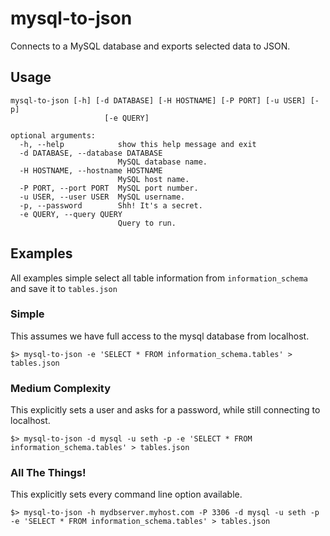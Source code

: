 # mysql-to-json

Connects to a MySQL database and exports selected data to JSON.

## Usage
```
mysql-to-json [-h] [-d DATABASE] [-H HOSTNAME] [-P PORT] [-u USER] [-p]
                     [-e QUERY]

optional arguments:
  -h, --help            show this help message and exit
  -d DATABASE, --database DATABASE
                        MySQL database name.
  -H HOSTNAME, --hostname HOSTNAME
                        MySQL host name.
  -P PORT, --port PORT  MySQL port number.
  -u USER, --user USER  MySQL username.
  -p, --password        Shh! It's a secret.
  -e QUERY, --query QUERY
                        Query to run.
```

## Examples

All examples simple select all table information from `information_schema` and save it to `tables.json`

### Simple

This assumes we have full access to the mysql database from localhost.

```
$> mysql-to-json -e 'SELECT * FROM information_schema.tables' > tables.json
```

### Medium Complexity

This explicitly sets a user and asks for a password, while still connecting to localhost.

```
$> mysql-to-json -d mysql -u seth -p -e 'SELECT * FROM information_schema.tables' > tables.json
```

### All The Things!

This explicitly sets every command line option available.

```
$> mysql-to-json -h mydbserver.myhost.com -P 3306 -d mysql -u seth -p -e 'SELECT * FROM information_schema.tables' > tables.json
```
